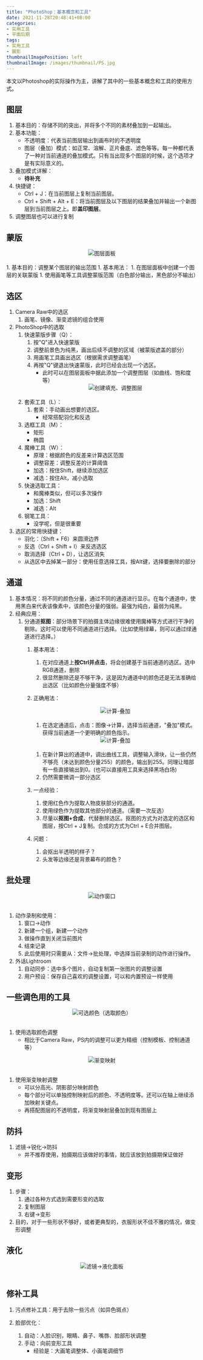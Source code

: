 ```yaml
---
title: "PhotoShop：基本概念和工具"
date: 2021-11-28T20:48:41+08:00
categories:
- 实用工具
- 平面后期
tags:
- 实用工具
- 摄影
thumbnailImagePosition: left
thumbnailImage: /images/thumbnail/PS.jpg
---
```

本文以Photoshop的实际操作为主，讲解了其中的一些基本概念和工具的使用方式。
<!--more-->
## 图层
1. 基本目的：存储不同的突出，并将多个不同的素材叠加到一起输出。
1. 基本功能：
    - 不透明度：代表当前图层输出到画布时的不透明度
    - 图层（叠加）模式：如正常、溶解、正片叠底、滤色等等。每一种都代表了一种对当前通道的叠加模式。只有当出现多个图层的时候，这个选项才是有实际意义的。
1. 叠加模式详解：
    - **待补充**
1. 快捷键：
    - Ctrl + J：在当前图层上复制当前图层。
    - Ctrl + Shift + Alt + E：将当前图层及以下图层的结果叠加并输出一个新图层到当前图层之上。即**盖印图层**。
1. 调整图层也可以进行复制

## 蒙版
<center><img src='/images/Photoshop/LayerPanel.png'>图层面板</center></br>
1. 基本目的：调整某个图层的输出范围
1. 基本用法：
    1. 在图层面板中创建一个图层的关联蒙版
    1. 使用画笔等工具调整蒙版范围（白色部分输出，黑色部分不输出）

## 选区
1. Camera Raw中的选区
    1. 画笔、镜像、渐变滤镜的组合使用
1. PhotoShop中的选取
    1. 快速蒙版步骤（Q）：
        1.  按"Q"进入快速蒙版
        1. 调整前景色为纯黑，画出后续不调整的区域（被蒙版遮盖的部分）
        1. 用画笔工具画出选区（根据需求调整画笔）
        1. 再按"Q"键退出快速蒙版，此时已经会出现一个选区。
            - 此时可以在图层面板中据此添加一个调整图层（如曲线、饱和度等）
            <center><img src='/images/Photoshop/Layer_AdjustLayer.png'>创建填充、调整图层</center></br>
    1. 套索工具（L）：
        1. 套索：手动画出想要的选区。
            - 经常搭配羽化和反选
    1. 选框工具（M）：
        - 矩形
        - 椭圆
    1. 魔棒工具（W）：
        - 原理：根据颜色的反差来计算选区范围
        - 调整容差：调整反差的计算阈值
        - 加选：按住Shift，继续添加选区
        - 减选：按住Alt，减小选取
    1. 快速选取工具：
        - 和魔棒类似，但可以多次操作
        - 加选：Shift
        - 减选：Alt
    1. 钢笔工具：
        - 没学呢，但是很重要
1. 选区的常用快捷键：
    - 羽化：（Shift + F6）来圆滑边界
    - 反选（Ctrl + Shift + I）来反选选区
    - 取消选择（Ctrl + D），让选区消失
    - 从选区中去掉某一部分：使用任意选择工具，按Alt键，选择要删除的部分

## 通道
1. 基本情况：将不同的颜色分量，通过不同的通道进行显示。在每个通道中，使用黑白来代表该像素中，该颜色分量的强弱。最强为纯白，最弱为纯黑。
1. 经典应用：
    1. 分通道**抠图**：部分场景下的拍摄主体边缘很难使用魔棒等方式进行干净的剔除。这时可以使用不同通道进行选择。（比如使用绿幕，则可以通过绿通道进行选择。）
        1. 基本用法：
            1. 在对应通道上**按Ctrl并点击**，将会创建基于当前通道的选区。选中RGB通道，删除
            1. 很显然删除还是不够干净，这是因为通道中的颜色还是无法准确给出选区（比如颜色分量强度不够）
        1. 正确用法：
            <center><img src='/images/Photoshop/Compute_Channel.png'>计算-叠加</center></br>

            1. 在选定通道后，点击：图像->计算，选择当前通道，"叠加"模式。获得当前通道一个更明确的颜色指示。
            <center><img src='/images/Photoshop/Channel_LineAdjust.png'>计算-叠加</center></br>

            1. 在新计算出的通道中，调出曲线工具，调整输入滑块，让一些仍然不够亮（未达到颜色分量255）的颜色，输出到255。同理让暗部有一些直接输出到0。(也可以直接用工具来选择黑场白场)
            1. 仍然需要微调一部分选区
        1. 一点经验：
            1. 使用红色作为提取人物皮肤部分的通道。
            1. 使用绿色作为提取其他部分的通道。（需要一次反选）
            1. 尽量以**抠图+合成**，代替删除选区。抠图的方式为对选定的选区和图层，按Ctrl + J复制。合成的方式为Ctrl + E合并图层。
        1. 问题：
            1. 会抠出半透明的样子？
            1. 头发等边缘还是背景幕布的颜色？

## 批处理
<center><img src='/images/Photoshop/batch_action.png'>动作窗口</center></br>

1. 动作录制和使用：
    1. 窗口->动作
    1. 新建一个组，新建一个动作
    1. 做操作直到关闭当前图片
    1. 结束记录
    1. 此后使用时只需要从：文件->批处理，中选择当前录制的动作进行操作。
1. 外话Lightroom
    1. 自动同步：选中多个图片，自动复制第一张图片的调整设置
    1. 用户预设：保存自己喜欢的调整设置，可以和内置预设一样使用

## 一些调色用的工具
<center><img src='/images/Photoshop/Adjust_Color.jpg'>可选颜色（选取颜色）</center></br>

1. 使用选取颜色调整
    - 相比于Camera Raw，PS内的调整可以更为精细（控制模板、控制通道等）
<center><img src='/images/Photoshop/Adjust_GradualMap.png'>渐变映射</center></br>

1. 使用渐变映射调整
    - 可以分高光、阴影部分映射颜色
    - 每个部分可以单独控制映射后的颜色、不透明度等。还可以在轴上继续添加映射关键点。
    - 再搭配图层的不透明度，将渐变映射层叠加到现有图层上

## 防抖
1. 滤镜->锐化->防抖
    - 并不推荐使用，拍摄期应该做好的事情，就应该放到拍摄期保证做好

## 变形
1. 步骤：
    1. 通过各种方式选到需要形变的选取
    1. 复制图层
    1. 右键->变形
1. 目的，对于一些形状不够好，或者更典型的，衣服形状不佳不雅的情况，做变形调整

## 液化
<center><img src='/images/Photoshop/liquid_adjust.png'>滤镜->液化面板</center></br>

## 修补工具
1. 污点修补工具：用于去除一些污点（如异色斑点）

1. 脸部优化：
    1. 自动：人脸识别，眼睛、鼻子、嘴唇、脸部形状调整
    1. 手动：向前变形工具
        - 经验是：大画笔调整体、小画笔调细节
